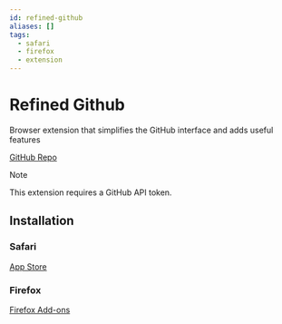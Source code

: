 ```yaml
---
id: refined-github
aliases: []
tags:
  - safari
  - firefox
  - extension
---
```


# Refined Github

Browser extension that simplifies the GitHub interface and adds useful features

[GitHub Repo](https://github.com/refined-github/refined-github)

> [!NOTE]
> This extension requires a GitHub API token.

## Installation

### Safari

[App Store](https://apps.apple.com/app/id1519867270)

### Firefox

[Firefox Add-ons](https://addons.mozilla.org/firefox/addon/refined-github-/)
